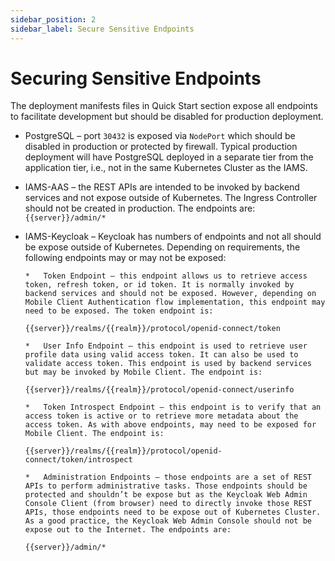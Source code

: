 ```yaml
---
sidebar_position: 2
sidebar_label: Secure Sensitive Endpoints
---
```


# Securing Sensitive Endpoints

The deployment manifests files in Quick Start section expose all endpoints to facilitate development but should be disabled for production deployment.

-   PostgreSQL – port `30432` is exposed via `NodePort` which should be disabled in production or protected by firewall. Typical production deployment will have PostgreSQL deployed in a separate tier from the application tier, i.e., not in the same Kubernetes Cluster as the IAMS.

-   IAMS-AAS – the REST APIs are intended to be invoked by backend services and not expose outside of Kubernetes. The Ingress Controller should not be created in production. The endpoints are:
    `{{server}}/admin/*`

-   IAMS-Keycloak – Keycloak has numbers of endpoints and not all should be expose outside of Kubernetes. Depending on requirements, the following endpoints may or may not be exposed:

        *	Token Endpoint – this endpoint allows us to retrieve access token, refresh token, or id token. It is normally invoked by backend services and should not be exposed. However, depending on Mobile Client Authentication flow implementation, this endpoint may need to be exposed. The token endpoint is:

    `{{server}}/realms/{{realm}}/protocol/openid-connect/token`

        *	User Info Endpoint – this endpoint is used to retrieve user profile data using valid access token. It can also be used to validate access token. This endpoint is used by backend services but may be invoked by Mobile Client. The endpoint is:

    `{{server}}/realms/{{realm}}/protocol/openid-connect/userinfo`

        *	Token Introspect Endpoint – this endpoint is to verify that an access token is active or to retrieve more metadata about the access token. As with above endpoints, may need to be exposed for Mobile Client. The endpoint is:

    `{{server}}/realms/{{realm}}/protocol/openid-connect/token/introspect`

        *	Administration Endpoints – those endpoints are a set of REST APIs to perform administrative tasks. Those endpoints should be protected and shouldn’t be expose but as the Keycloak Web Admin Console Client (from browser) need to directly invoke those REST APIs, those endpoints need to be expose out of Kubernetes Cluster. As a good practice, the Keycloak Web Admin Console should not be expose out to the Internet. The endpoints are:

    `{{server}}/admin/* `
